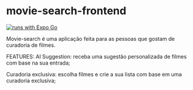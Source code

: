 # movie-search-frontend

[![runs with Expo Go](https://img.shields.io/badge/Runs%20with%20Expo%20Go-000.svg?style=flat-square&logo=EXPO&labelColor=f3f3f3&logoColor=000)](https://expo.dev/client)


Movie-search é uma aplicação feita para as pessoas que gostam de curadoria de filmes.

FEATURES:
AI Suggestion: receba uma sugestão personalizada de filmes com base na sua entrada;

Curadoria exclusiva: escolha filmes e crie a sua lista com base em uma curadoria exclusiva;